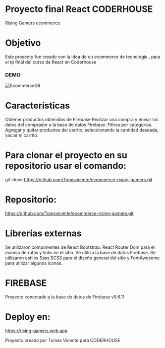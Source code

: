 # Proyecto final React CODERHOUSE 

Rising Gamers ecommerce

# Objetivo

Este proyecto fue creado con la idea de un ecommerce de tecnologia , para el tp final del curso de React en Coderhouse

### DEMO

![EcommerceGif](RisingGamers.gif)

# Características

Obtener productos obtenidos de Firebase Realizar una compra y enviar los datos del comprador a la base de datos Firebase. Filtros por categorías. Agregar y quitar productos del carrito, seleccionando la cantidad deseada, vaciar el carrito. 

# Para clonar el proyecto en su repositorio usar el comando: 

git clone https://github.com/Tomsvicente/ecommerce-rising-gamers.git

# Repositorio: 

https://github.com/Tomsvicente/ecommerce-rising-gamers.git

# Librerías externas

Se utilizaron componentes de React Bootstrap. React Router Dom para el manejo de rutas y links en el sitio. Se utiliza la base de datos Firebase. Se utilizaron estilos Sass SCSS para el diseño general del sitio y FontAwesome para utilizar algunos iconos.

# FIREBASE
Proyecto conectado a la base de datos de Firebase v9.6.11

# Deploy en:
https://rising-gamers.web.app


Proyecto creado por Tomas Vicente para CODERHOUSE
